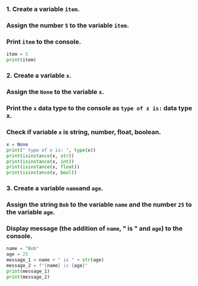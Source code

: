 ### 1. Create a variable `item`.

### Assign the number `5` to the variable `item`.

### Print `item` to the console.

```python
item = 5
print(item)
```

### 2. Create a variable `x`.

### Assign the `None` to the variable `x`.

### Print the `x` data type to the console as `type of x is:` data type x.

### Check if variable `x` is string, number, float, boolean.

```python
x = None
print(" type of x is: ", type(x))
print(isinstance(x, str))
print(isinstance(x, int))
print(isinstance(x, float))
print(isinstance(x, bool))
```

### 3. Create a variable `name`and `age`.

### Assign the string `Bob` to the variable `name` and the number `25` to the variable `age`.

### Display message (the addition of `name`, " is " and `age`) to the console.

```python
name = "Bob"
age = 25
message_1 = name + " is " + str(age)
message_2 = f"{name} is {age}"
print(message_1)
print(message_2)
```
